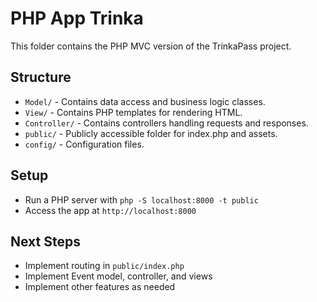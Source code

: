 # PHP App Trinka

This folder contains the PHP MVC version of the TrinkaPass project.

## Structure

- `Model/` - Contains data access and business logic classes.
- `View/` - Contains PHP templates for rendering HTML.
- `Controller/` - Contains controllers handling requests and responses.
- `public/` - Publicly accessible folder for index.php and assets.
- `config/` - Configuration files.

## Setup

- Run a PHP server with `php -S localhost:8000 -t public`
- Access the app at `http://localhost:8000`

## Next Steps

- Implement routing in `public/index.php`
- Implement Event model, controller, and views
- Implement other features as needed
